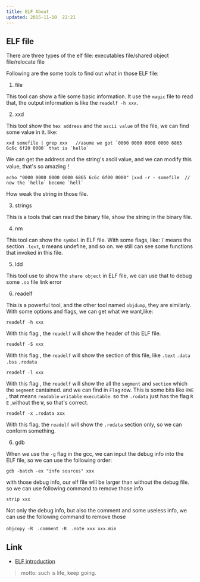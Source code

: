 ```yaml
---
title: ELF About
updated: 2015-11-10  22:21
---
```


## ELF file

There are three types of the elf file: executables file/shared object file/relocate file

Following are the some tools to find out what in those ELF file:

1. file

This tool can show a file some basic information. It use the `magic` file to read that, the output information is like the `readelf -h xxx`.

2. xxd 

This tool show the `hex address` and the `ascii value` of the file, we can find some value in it. like:

	xxd somefile | grep xxx   //asume we got `0000 0000 0000 0000 6865 6c6c 6f20 0000` that is `hello`

We can get the address and the string's ascii value, and we can modify this value, that's so amazing！ 

	echo "0000 0000 0000 0000 6865 6c6c 6f00 0000" |xxd -r - somefile  // now the `hello` become `hell`

How weak the string in those file.

3. strings

This is a tools that can read the binary file, show the string in the binary file. 

4. nm 

This tool can show the `symbol` in ELF file.  With some flags, like: `T` means the section `.text`, `U` means undefine, and so on. we still can see some functions that invoked in this file.

5. ldd

This tool use to show the `share object` in ELF file, we can use that to debug some `.so` file link error

6. readelf 

This is a powerful tool, and the other tool named `objdump`, they are similarly. With some options and flags, we can get what we want,like:

	readelf -h xxx   

With this flag , the `readelf` will show the header of this ELF file. 

	readelf -S xxx 

With this flag , the `readelf` will show the section of this file, like `.text` `.data` `.bss` `.rodata`

	readelf -l xxx

With this flag , the `readelf` will show the all the `segment` and `section` which the `segment` cantained. and we can find in `Flag` row. This is some bits like `RWE` , that means `readable` `writable` `executable`. so the `.rodata` just has the flag `R E` ,without the `W`, so that's correct.

	readelf -x .rodata xxx

With this flag, the `readelf` will show the `.rodata` section only, so we can conform something.


6. gdb 

When we use the `-g` flag in the gcc, we can input the debug info into the ELF file, so we can use the following order:
	
	gdb -batch -ex "info sources" xxx

with those debug info, our elf file will be larger than without the debug file. so we can use following command to remove those info

	strip xxx

Not only the debug info, but also the comment and some useless info, we can use the following command to remove those

	objcopy -R　.comment -R　.note xxx xxx.min 



## Link

+ [ELF introduction](http://flint.cs.yale.edu/cs422/doc/ELF_Format.pdf)


> motto: such is life, keep going.

